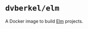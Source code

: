 # `dvberkel/elm`
A Docker image to build [Elm][elm-lang] projects.

[elm-lang]: https://elm-lang.org 

